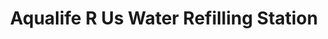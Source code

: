 ---
title: "Aqualife R Us Water Refilling Station"
url: /cagayan-de-oro/aqualife-r-us-water-refilling-station/
shop: Wasser
---